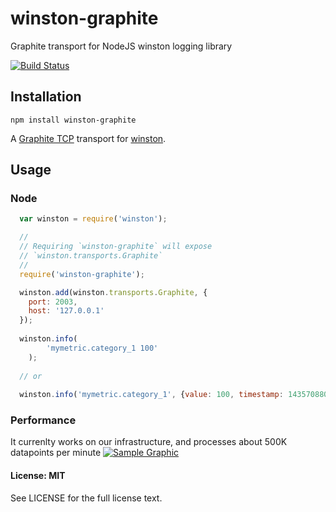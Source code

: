 # winston-graphite
Graphite transport for NodeJS winston logging library

[![Build Status](https://travis-ci.org/PicsArt/winston-graphite.png?branch=master)](https://travis-ci.org/PicsArt/winston-graphite)


## Installation
``` npm install winston-graphite ```

A [Graphite TCP][0] transport for [winston][1].

## Usage

### Node

``` js
  var winston = require('winston');

  //
  // Requiring `winston-graphite` will expose
  // `winston.transports.Graphite`
  //
  require('winston-graphite');

  winston.add(winston.transports.Graphite, {
    port: 2003,
    host: '127.0.0.1'
  });
  
  winston.info(
        'mymetric.category_1 100'
    );
    
  // or  
  
  winston.info('mymetric.category_1', {value: 100, timestamp: 1435708800});
```

### Performance
It currenlty works on our infrastructure, and processes about 500K datapoints per minute
[![Sample Graphic](http://cdn48.picsart.com/175591406001201.png?r1024x1024)](http://cdn48.picsart.com/175591406001201.png?r1024x1024)



#### License: MIT

See LICENSE for the full license text.

[0]: http://graphite.wikidot.com/
[1]: https://github.com/flatiron/winston
